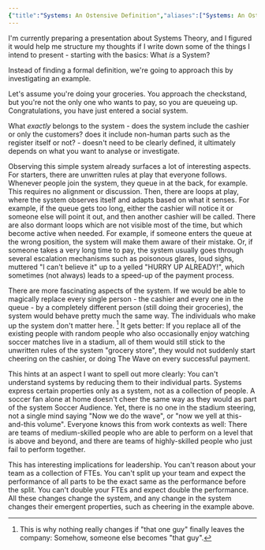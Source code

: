 ```yaml
---
{"title":"Systems: An Ostensive Definition","aliases":["Systems: An Ostensive Definition"],"tags":["dgarticle","SystemsTheory"],"dg-home":false,"dg-pinned":false,"dg-home-link":false,"dg-permalink":"202520-051651-99","dg-publish":true,"created-date":"2025-05-20T16:51:01","updated-date":"2025-05-22T15:49:52","linter-yaml-title-alias":"Systems: An Ostensive Definition","dg-path":"202520-051651-99.md","permalink":"/202520-051651-99/","dgPassFrontmatter":true}
---
```

I'm currently preparing a presentation about Systems Theory, and I figured it would help me structure my thoughts if I write down some of the things I intend to present - starting with the basics: What _is_ a System?

Instead of finding a formal definition, we're going to approach this by investigating an example.

Let's assume you're doing your groceries. You approach the checkstand, but you're not the only one who wants to pay, so you are queueing up. Congratulations, you have just entered a social system.

What _exactly_ belongs to the system - does the system include the cashier or only the customers? does it include non-human parts such as the register itself or not? - doesn't need to be clearly defined, it ultimately depends on what you want to analyse or investigate.

Observing this simple system already surfaces a lot of interesting aspects. For starters, there are unwritten rules at play that everyone follows. Whenever people join the system, they queue in at the back, for example. This requires no alignment or discussion. Then, there are loops at play, where the system observes itself and adapts based on what it senses. For example, if the queue gets too long, either the cashier will notice it or someone else will point it out, and then another cashier will be called. There are also dormant loops which are not visible most of the time, but which become active when needed. For example, if someone enters the queue at the wrong position, the system will make them aware of their mistake. Or, if someone takes a very long time to pay, the system usually goes through several escalation mechanisms such as poisonous glares, loud sighs, muttered "I can't believe it" up to a yelled "HURRY UP ALREADY!", which sometimes (not always) leads to a speed-up of the payment process.

There are more fascinating aspects of the system. If we would be able to magically replace every single person - the cashier and every one in the queue - by a completely different person (still doing their groceries), the system would behave pretty much the same way. The individuals who make up the system don't matter here. [^1] It gets better: If you replace all of the existing people with random people who also occasionally enjoy watching soccer matches live in a stadium, all of them would still stick to the unwritten rules of the system "grocery store", they would not suddenly start cheering on the cashier, or doing The Wave on every successful payment.

This hints at an aspect I want to spell out more clearly: You can't understand systems by reducing them to their individual parts. Systems express certain properties only as a system, not as a collection of people. A soccer fan alone at home doesn't cheer the same way as they would as part of the system Soccer Audience. Yet, there is no one in the stadium steering, not a single mind saying "Now we do the wave", or "now we yell at this-and-this volume". Everyone knows this from work contexts as well: There are teams of medium-skilled people who are able to perform on a level that is above and beyond, and there are teams of highly-skilled people who just fail to perform together.

This has interesting implications for leadership. You can't reason about your team as a collection of FTEs. You can't split up your team and expect the performance of all parts to be the exact same as the performance before the split. You can't double your FTEs and expect double the performance. All these changes change the system, and any change in the system changes their emergent properties, such as cheering in the example above.


[^1]: This is why nothing really changes if "that one guy" finally leaves the company: Somehow, someone else becomes "that guy".
